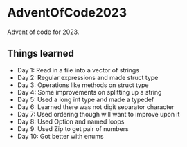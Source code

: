 # AdventOfCode2023
Advent of code for 2023.

## Things learned
- Day 1: Read in a file into a vector of strings
- Day 2: Regular expressions and made struct type
- Day 3: Operations like methods on struct type
- Day 4: Some improvements on splitting up a string
- Day 5: Used a long int type and made a typedef
- Day 6: Learned there was not digit separator character
- Day 7: Used ordering though will want to improve upon it
- Day 8: Used Option and named loops
- Day 9: Used Zip to get pair of numbers
- Day 10: Got better with enums